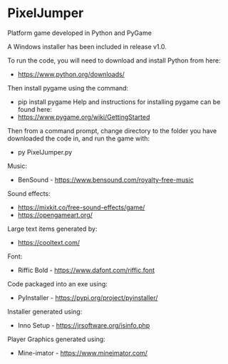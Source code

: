 # PixelJumper
Platform game developed in Python and PyGame

A Windows installer has been included in release v1.0.

To run the code, you will need to download and install Python from here:
* https://www.python.org/downloads/

Then install pygame using the command:
* pip install pygame
Help and instructions for installing pygame can be found here:
* https://www.pygame.org/wiki/GettingStarted

Then from a command prompt, change directory to the folder you have downloaded the code in, and run the game with:
* py PixelJumper.py


Music:
* BenSound - https://www.bensound.com/royalty-free-music

Sound effects:
* https://mixkit.co/free-sound-effects/game/
* https://opengameart.org/

Large text items generated by:
* https://cooltext.com/

Font:
* Riffic Bold - https://www.dafont.com/riffic.font

Code packaged into an exe using:
* PyInstaller - https://pypi.org/project/pyinstaller/

Installer generated using:
* Inno Setup - https://jrsoftware.org/isinfo.php

Player Graphics generated using:
* Mine-imator - https://www.mineimator.com/
